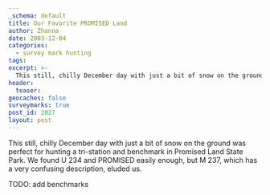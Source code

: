 ```yaml
---
_schema: default
title: Our Favorite PROMISED Land
author: Zhanna
date: 2003-12-04
categories:
  - survey mark hunting
tags:
excerpt: >- 
  This still, chilly December day with just a bit of snow on the ground was perfect for hunting a tri-station and benchmark in Promised Land State Park.
header:
  teaser:
geocaches: false
surveymarks: true
post_id: 2027
layout: post
---
```


This still, chilly December day with just a bit of snow on the ground was perfect for hunting a tri-station and benchmark in Promised Land State Park. We found U 234 and PROMISED easily enough, but M 237, which has a very confusing description, eluded us.

TODO: add benchmarks